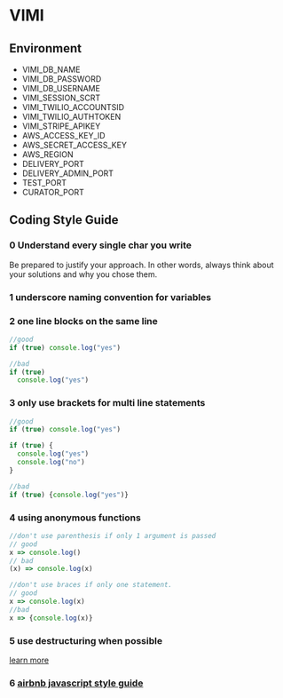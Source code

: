 # VIMI

## Environment

* VIMI_DB_NAME
* VIMI_DB_PASSWORD
* VIMI_DB_USERNAME
* VIMI_SESSION_SCRT
* VIMI_TWILIO_ACCOUNTSID
* VIMI_TWILIO_AUTHTOKEN
* VIMI_STRIPE_APIKEY
* AWS_ACCESS_KEY_ID
* AWS_SECRET_ACCESS_KEY
* AWS_REGION
* DELIVERY_PORT
* DELIVERY_ADMIN_PORT
* TEST_PORT
* CURATOR_PORT


## Coding Style Guide

### 0 Understand every single char you write
Be prepared to justify your approach.
In other words, always think about your solutions and why you chose them.
### 1 underscore naming convention for variables
### 2 one line blocks on the same line
```javascript
//good
if (true) console.log("yes")

//bad
if (true)
  console.log("yes")
```
### 3 only use brackets for multi line statements
```javascript
//good
if (true) console.log("yes")

if (true) {
  console.log("yes")
  console.log("no")
}

//bad
if (true) {console.log("yes")}
```
### 4 using anonymous functions
```javascript
//don't use parenthesis if only 1 argument is passed
// good
x => console.log()
// bad
(x) => console.log(x)

//don't use braces if only one statement.
// good
x => console.log(x)
//bad
x => {console.log(x)}
```
### 5 use destructuring when possible
[learn more](https://developer.mozilla.org/en-US/docs/Web/JavaScript/Reference/Operators/Destructuring_assignment)
### 6 [airbnb javascript style guide](https://github.com/airbnb/javascript)
